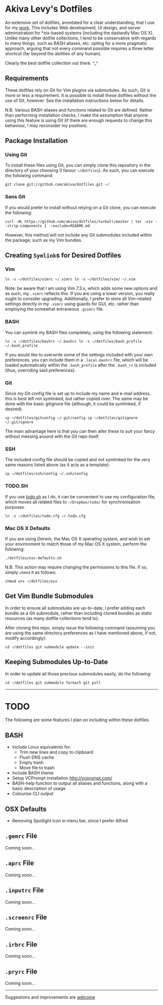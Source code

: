 # Akiva Levy's Dotfiles

An extensive set of dotfiles, annotated for a clear understanding, that I use
for my [work](http://sixthirteendesign.com). This includes Web
development, UI design, and server administration for \*nix-based systems
(including the dastardly Mac OS X). Unlike many other dotfile collections, I
tend to be conservative with regards to many things, such as BASH aliases, etc.
opting for a more pragmatic approach, arguing that not every command possible
requires a three letter shortcut (far beyond the abilities of any human).

Clearly the best dotfile collection out there. ^\_^

## Requirements

These dotfiles rely on Git for Vim plugins via submodules. As such, Git is more or
less a requirement. It is possible to install these dotfiles without the use of
Git, however. See the installation instructions below for details.

N.B. Various BASH aliases and functions related to Git are defined. Rather than
performing installation checks, I make the assumption that anyone using this
feature is using Git (if there are enough requests to change this behaviour, I
may reconsider my position).

## Package Installation

### Using Git

To install these files using Git, you can simply clone this repository in the
directory of your choosing (I favour `~/dotfiles`). As such, you can execute
the following command:

`
git clone git://github.com/akiva/dotfiles.git ~/
`

### Sans Git

If you would prefer to install without relying on a Git clone, you can execute
the following:

`
curl -#L https://github.com/akiva/dotfiles/tarball/master | tar -xzv --strip-components 1 --exclude=README.md
`

However, this method will not include any Git submodules included within the
package, such as my Vim bundles.

## Creating `Symlink`s for Desired Dotfiles

### Vim

`
ln -s ~/dotfiles/vimrc ~/.vimrc
ln -s ~/dotfiles/vim/ ~/.vim
`

Note: be aware that I am using Vim 7.3.x, which adds some new options and as
such, my `.vimrc` reflects this. If you are using a lower version, you really
ought to consider upgrading. Additionally, I prefer to store all Vim-related
settings directly in my `.vimrc` using guards for GUI, etc. rather than
employing the somewhat extraneous `.gvimrc` file.

### BASH

You can symlink my BASH files completely, using the following statement:

`
ln -s ~/dotfiles/bashrc ~/.bashrc
ln -s ~/dotfiles/bash_profile ~/.bash_profile
`

If you would like to overwrite some of the settings included with your own
preferences, you can include them in a `.local-bashrc` file, which will be
loaded automatically within the `.bash_profile` after the `.bash_rc` is
included (thus, overriding said preferences).

### Git

Since my Git config file is set up to include my name and e-mail address, this
is best left _not_ symlinked, but rather copied over. The same may be done with
the basic gitignore file (although, it could be symlinked, if desired).

`
cp ~/dotfiles/gitconfig ~/.git/config
cp ~/dotfiles/gitignore ~/.git/ignore
`

The main advantage here is that you can then alter these to suit your fancy
without messing around with the Git repo itself.

### SSH

The included config file should be copied and not symlinked for the very same
reasons listed above (as it acts as a template):

`
cp ~/dotfiles/ssh/config ~/.ssh/config
`

### TODO.SH

If you use [todo.sh](https://github.com/ginatrapani/todo.txt-cli) as I do,
it can be convenient to use my configuration file, which moves all related
files to `~/Dropbox/todo/` for synchronisation purposes.

`
ln -s ~/dotfiles/todo.cfg ~/.todo.cfg
`

### Mac OS X Defaults

If you are using _Darwin_, the Mac OS X operating system, and wish to set your
environment to match those of my Mac OS X system, perform the following:

`
./dotfiles/osx-defaults.sh
`

N.B. This action may require changing the permissions to this file. If so,
simply `chmod` it as follows:

`
chmod u+x ~/dotfiles/osx
`

## Get Vim Bundle Submodules

In order to ensure all submodules are up-to-date, I prefer adding each bundle
as a Git submodule, rather than including cloned bundles as static resources
(as many dotfile collections tend to).

After cloning this repo, simply issue the following command (assuming you are
using the same directory preferences as I have mentioned above, if not, modify
accordingly):

`
cd ~/dotfiles
git submodule update --init
`

## Keeping Submodules Up-to-Date

In order to update all those precious submodules easily, do the following:

`
cd ~/dotfiles
git submodule foreach git pull
`

---

# TODO

The following are some features I plan on including within these dotfiles.

## BASH

- Include Linux equivalents for:
    - Trim new lines and copy to clipboard
    - Flush DNS cache
    - Empty trash
    - Move file to trash
- Include BASH theme
- Setup VCPrompt installation http://vcprompt.com/
- BASH-help function to output all aliases and functions, along with a basic
  description of usage
- Colourise CLI output

## OSX Defaults

- Removing Spotlight icon in menu bar, since I prefer Alfred

## `.gemrc` File

Coming soon...

## `.aprc` File

Coming soon...

## `.inputrc` File

Coming soon...

## `.screenrc` File

Coming soon...

## `.irbrc` File

Coming soon...

## `.pryrc` File

Coming soon...

---

Suggestions and improvements are
[welcome](https://github.com/akiva/dotfiles/issues)
